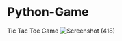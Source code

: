 # Python-Game
Tic Tac Toe Game
![Screenshot (418)](https://github.com/MLA2317/Python-Game/assets/102922781/d8cc691b-8ff3-485f-9bfc-8dabf34d7cd2)
